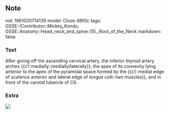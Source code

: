 ## Note
nid: 1661020714139
model: Cloze-88f0c
tags: GSSE::!Contributor::Mickey_Kondo, GSSE::Anatomy::Head_neck_and_spine::05._Root_of_the_Neck
markdown: false

### Text
After giving off the ascending cervical artery, the inferior thyroid artery arches {{c1::medially::medially/laterally}}, the apex of its convexity lying anterior to the apex of the pyramidal space formed by the {{c1::medial edge of scalenus anterior and lateral edge of longus colli::two muscles}}, and in front of the carotid tubercle of C6.

### Extra
<img src="paste-888ae9d29131a618ce4358917a5dc935532e564f.jpg">

